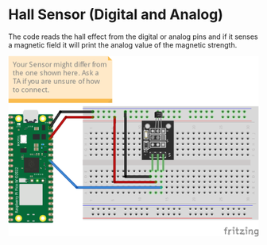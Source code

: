 # Hall Sensor (Digital and Analog)
The code reads the hall effect from the digital or analog pins and if it senses a magnetic field it will print the analog value of the magnetic strength.

![](connection/Hall_Sensor_Digital_Analog_bb.png)

